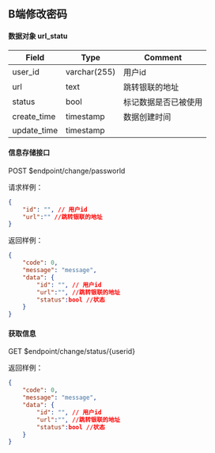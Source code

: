 ## B端修改密码

#### 数据对象 url_statu

| Field       | Type         | Comment                                |
| ----------- | ------------ | -------------------------------------- |
| user_id     | varchar(255) | 用户id                                 |
| url         | text         | 跳转银联的地址                          |
| status      | bool         | 标记数据是否已被使用                     |
| create_time | timestamp    | 数据创建时间                            |
| update_time | timestamp    |                                        |

#### 信息存储接口

POST $endpoint/change/passworld

请求样例：

```json
{
    "id": "", // 用户id
    "url":"" //跳转银联的地址
}
```

返回样例：

```json
{
    "code": 0,
    "message": "message",
    "data": {
        "id": "", // 用户id
        "url":"", //跳转银联的地址
        "status":bool //状态
    }
}
```

#### 获取信息

GET $endpoint/change/status/{userid}

返回样例：

```json
{
    "code": 0,
    "message": "message",
    "data": {
        "id": "", // 用户id
        "url":"", //跳转银联的地址
        "status":bool //状态
    }
}
```
